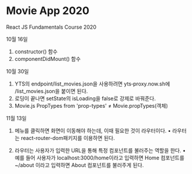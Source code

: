 # Movie App 2020

React JS Fundamentals Course 2020

10월 16일
01. constructor() 함수
02. componentDidMount() 함수 

10월 30일
01. YTS의 endpoint/list_movies.json을 사용하려면
yts‐proxy.now.sh에 /list_movies.json을 붙이면 된다. 
02. 로딩이 끝나면 setState의 isLoading을 false로 강제로 바꿔준다.
03. Movie.js 
PropTypes from 'prop-types' ≠ Movie.propTypes(객체)

11월 13일
01. 메뉴를 클릭하면 화면이 이동해야
하는데, 이때 필요한 것이 라우터이다. 
• 라우터는 react-router-dom패키지를
이용하면 된다. 

02. 라우터는 사용자가 입력한 URL을 통해 특정 컴포넌트를 불러주는 역할을 한다. 
• 예를 들어 사용자가 localhost:3000/home이라고 입력하면 Home 컴포넌트를 ~/about 이라고 입력하면 About 컴포넌트를 불러주게 된다.